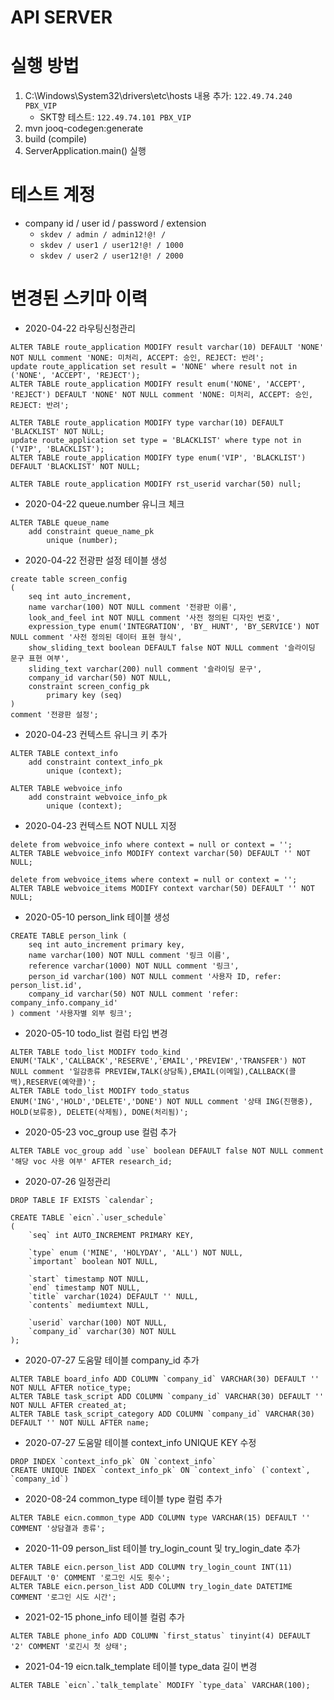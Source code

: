 # API SERVER

# 실행 방법
1. C:\Windows\System32\drivers\etc\hosts 내용 추가: ```122.49.74.240 PBX_VIP```
   * SKT향 테스트: ```122.49.74.101 PBX_VIP```
1. mvn jooq-codegen:generate
1. build (compile)
1. ServerApplication.main() 실행

# 테스트 계정
* company id / user id / password / extension
   * ```skdev / admin / admin12!@! / ```
   * ```skdev / user1 / user12!@! / 1000```
   * ```skdev / user2 / user12!@! / 2000```

# 변경된 스키마 이력

* 2020-04-22 라우팅신청관리
```
ALTER TABLE route_application MODIFY result varchar(10) DEFAULT 'NONE' NOT NULL comment 'NONE: 미처리, ACCEPT: 승인, REJECT: 반려';
update route_application set result = 'NONE' where result not in ('NONE', 'ACCEPT', 'REJECT');
ALTER TABLE route_application MODIFY result enum('NONE', 'ACCEPT', 'REJECT') DEFAULT 'NONE' NOT NULL comment 'NONE: 미처리, ACCEPT: 승인, REJECT: 반려';

ALTER TABLE route_application MODIFY type varchar(10) DEFAULT 'BLACKLIST' NOT NULL;
update route_application set type = 'BLACKLIST' where type not in ('VIP', 'BLACKLIST');
ALTER TABLE route_application MODIFY type enum('VIP', 'BLACKLIST') DEFAULT 'BLACKLIST' NOT NULL;

ALTER TABLE route_application MODIFY rst_userid varchar(50) null;
```

* 2020-04-22 queue.number 유니크 체크
```
ALTER TABLE queue_name
	add constraint queue_name_pk
		unique (number);
```

* 2020-04-22 전광판 설정 테이블 생성
```
create table screen_config
(
	seq int auto_increment,
	name varchar(100) NOT NULL comment '전광판 이름',
	look_and_feel int NOT NULL comment '사전 정의된 디자인 번호',
	expression_type enum('INTEGRATION', 'BY_ HUNT', 'BY_SERVICE') NOT NULL comment '사전 정의된 데이터 표현 형식',
	show_sliding_text boolean DEFAULT false NOT NULL comment '슬라이딩 문구 표현 여부',
	sliding_text varchar(200) null comment '슬라이딩 문구',
	company_id varchar(50) NOT NULL,
	constraint screen_config_pk
		primary key (seq)
)
comment '전광판 설정';
```

* 2020-04-23 컨텍스트 유니크 키 추가
```
ALTER TABLE context_info
	add constraint context_info_pk
		unique (context);

ALTER TABLE webvoice_info
	add constraint webvoice_info_pk
		unique (context);
```

* 2020-04-23 컨텍스트 NOT NULL 지정
```
delete from webvoice_info where context = null or context = '';
ALTER TABLE webvoice_info MODIFY context varchar(50) DEFAULT '' NOT NULL;

delete from webvoice_items where context = null or context = '';
ALTER TABLE webvoice_items MODIFY context varchar(50) DEFAULT '' NOT NULL;
```

* 2020-05-10 person_link 테이블 생성
```
CREATE TABLE person_link (
    seq int auto_increment primary key,
    name varchar(100) NOT NULL comment '링크 이름',
    reference varchar(1000) NOT NULL comment '링크',
	person_id varchar(100) NOT NULL comment '사용자 ID, refer: person_list.id',
	company_id varchar(50) NOT NULL comment 'refer: company_info.company_id'
) comment '사용자별 외부 링크';
```

* 2020-05-10 todo_list 컬럼 타입 변경
```
ALTER TABLE todo_list MODIFY todo_kind ENUM('TALK','CALLBACK','RESERVE','EMAIL','PREVIEW','TRANSFER') NOT NULL comment '일감종류 PREVIEW,TALK(상담톡),EMAIL(이메일),CALLBACK(콜백),RESERVE(예약콜)';
ALTER TABLE todo_list MODIFY todo_status ENUM('ING','HOLD','DELETE','DONE') NOT NULL comment '상태 ING(진행중), HOLD(보류중), DELETE(삭제됨), DONE(처리됨)';
```

* 2020-05-23 voc_group use 컬럼 추가
```
ALTER TABLE voc_group add `use` boolean DEFAULT false NOT NULL comment '해당 voc 사용 여부' AFTER research_id;
```

* 2020-07-26 일정관리
```
DROP TABLE IF EXISTS `calendar`;

CREATE TABLE `eicn`.`user_schedule`
(
    `seq` int AUTO_INCREMENT PRIMARY KEY,

    `type` enum ('MINE', 'HOLYDAY', 'ALL') NOT NULL,
    `important` boolean NOT NULL,

    `start` timestamp NOT NULL,
    `end` timestamp NOT NULL,
    `title` varchar(1024) DEFAULT '' NULL,
    `contents` mediumtext NULL,

    `userid` varchar(100) NOT NULL,
    `company_id` varchar(30) NOT NULL
);
```

* 2020-07-27 도움말 테이블 company_id 추가
```
ALTER TABLE board_info ADD COLUMN `company_id` VARCHAR(30) DEFAULT '' NOT NULL AFTER notice_type;
ALTER TABLE task_script ADD COLUMN `company_id` VARCHAR(30) DEFAULT '' NOT NULL AFTER created_at;
ALTER TABLE task_script_category ADD COLUMN `company_id` VARCHAR(30) DEFAULT '' NOT NULL AFTER name;
```

* 2020-07-27 도움말 테이블 context_info UNIQUE KEY 수정
```
DROP INDEX `context_info_pk` ON `context_info`
CREATE UNIQUE INDEX `context_info_pk` ON `context_info` (`context`, `company_id`)
```

* 2020-08-24 common_type 테이블 type 컬럼 추가
```
ALTER TABLE eicn.common_type ADD COLUMN type VARCHAR(15) DEFAULT '' COMMENT '상담결과 종류';
```

* 2020-11-09 person_list 테이블 try_login_count 및 try_login_date 추가
```
ALTER TABLE eicn.person_list ADD COLUMN try_login_count INT(11) DEFAULT '0' COMMENT '로그인 시도 횟수';
ALTER TABLE eicn.person_list ADD COLUMN try_login_date DATETIME COMMENT '로그인 시도 시간';
```

* 2021-02-15 phone_info 테이블 컬럼 추가
```
ALTER TABLE phone_info ADD COLUMN `first_status` tinyint(4) DEFAULT '2' COMMENT '로긴시 첫 상태';
```

* 2021-04-19 eicn.talk_template 테이블 type_data 길이 변경
```
ALTER TABLE `eicn`.`talk_template` MODIFY `type_data` VARCHAR(100);
```
